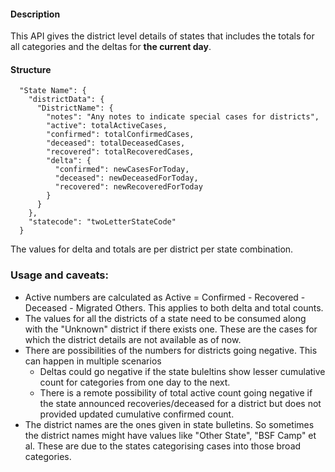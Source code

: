 #### Description
This API gives the district level details of states that includes the totals for all categories and the deltas for **the current day**.

#### Structure
```
  "State Name": {
    "districtData": {
      "DistrictName": {
        "notes": "Any notes to indicate special cases for districts",
        "active": totalActiveCases,
        "confirmed": totalConfirmedCases,
        "deceased": totalDeceasedCases,
        "recovered": totalRecoveredCases,
        "delta": {
          "confirmed": newCasesForToday,
          "deceased": newDeceasedForToday,
          "recovered": newRecoveredForToday
        }
      }
    },
    "statecode": "twoLetterStateCode"
  }
  ```
The values for delta and totals are per district per state combination. 

### Usage and caveats:
- Active numbers are calculated as Active = Confirmed - Recovered - Deceased - Migrated Others. This applies to both delta and total counts.
- The values for all the districts of a state need to be consumed along with the "Unknown" district if there exists one. These are the cases for which the district details are not available as of now. 
- There are possibilities of the numbers for districts going negative. This can happen in multiple scenarios
	- Deltas could go negative if the state buleltins show lesser cumulative count for categories from one day to the next.
	- There is a remote possibility of total active count going negative if the state announced recoveries/deceased for a district but does not provided updated cumulative confirmed count.
- The district names are the ones given in state bulletins. So sometimes the district names might have values like "Other State", "BSF Camp" et al. These are due to the states categorising cases into those broad categories.